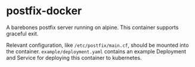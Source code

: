 # postfix-docker

A barebones postfix server running on alpine. This container supports graceful exit.

Relevant configuration, like `/etc/postfix/main.cf`, should be mounted into the container. `example/deployment.yaml` contains an example Deployment and Service for deploying this container to kubernetes.
